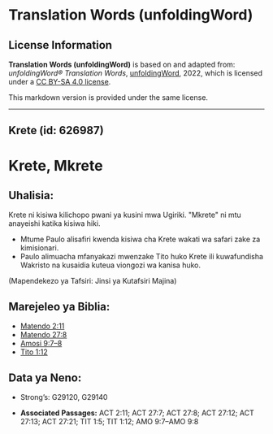 # Translation Words (unfoldingWord)

## License Information

**Translation Words (unfoldingWord)** is based on and adapted from: _unfoldingWord® Translation Words_, [unfoldingWord](https://unfoldingword.org/utw), 2022, which is licensed under a [CC BY-SA 4.0 license](https://creativecommons.org/licenses/by-sa/4.0/legalcode.en).

This markdown version is provided under the same license.



--------------------------------

## Krete (id: 626987)

Krete, Mkrete
=============

Uhalisia:
---------

Krete ni kisiwa kilichopo pwani ya kusini mwa Ugiriki. "Mkrete" ni mtu anayeishi katika kisiwa hiki.

* Mtume Paulo alisafiri kwenda kisiwa cha Krete wakati wa safari zake za kimisionari.
* Paulo alimuacha mfanyakazi mwenzake Tito huko Krete ili kuwafundisha Wakristo na kusaidia kuteua viongozi wa kanisa huko.

(Mapendekezo ya Tafsiri: Jinsi ya Kutafsiri Majina)

Marejeleo ya Biblia:
--------------------

* [Matendo 2:11](https://ref.ly/Acts2:11)
* [Matendo 27:8](https://ref.ly/Acts27:8)
* [Amosi 9:7–8](https://ref.ly/Amos9:7-Amos9:8)
* [Tito 1:12](https://ref.ly/Titus1:12)

Data ya Neno:
-------------

* Strong’s: G29120, G29140

* **Associated Passages:** ACT 2:11; ACT 27:7; ACT 27:8; ACT 27:12; ACT 27:13; ACT 27:21; TIT 1:5; TIT 1:12; AMO 9:7–AMO 9:8


